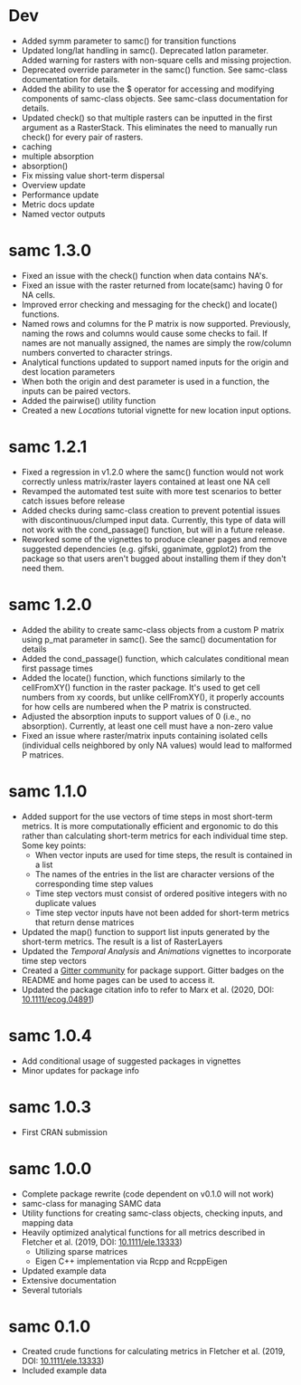 # Dev

- Added symm parameter to samc() for transition functions
- Updated long/lat handling in samc(). Deprecated latlon parameter. Added warning for rasters with non-square cells and missing projection.
- Deprecated override parameter in the samc() function. See samc-class documentation for details.
- Added the ability to use the $ operator for accessing and modifying components of samc-class objects. See samc-class documentation for details.
- Updated check() so that multiple rasters can be inputted in the first argument as a RasterStack. This eliminates the need to manually run check() for every pair of rasters.
- caching
- multiple absorption
- absorption()
- Fix missing value short-term dispersal
- Overview update
- Performance update
- Metric docs update
- Named vector outputs

# samc 1.3.0

- Fixed an issue with the check() function when data contains NA's.
- Fixed an issue with the raster returned from locate(samc) having 0 for NA cells.
- Improved error checking and messaging for the check() and locate() functions.
- Named rows and columns for the P matrix is now supported. Previously, naming the rows and columns would cause some checks to fail. If names are not manually assigned, the names are simply the row/column numbers converted to character strings.
- Analytical functions updated to support named inputs for the origin and dest location parameters
- When both the origin and dest parameter is used in a function, the inputs can be paired vectors.
- Added the pairwise() utility function
- Created a new *Locations* tutorial vignette for new location input options.

# samc 1.2.1

- Fixed a regression in v1.2.0 where the samc() function would not work correctly unless matrix/raster layers contained at least one NA cell
- Revamped the automated test suite with more test scenarios to better catch issues before release
- Added checks during samc-class creation to prevent potential issues with discontinuous/clumped input data. Currently, this type of data will not work with the cond_passage() function, but will in a future release.
- Reworked some of the vignettes to produce cleaner pages and remove suggested dependencies (e.g. gifski, gganimate, ggplot2) from the package so that users aren't bugged about installing them if they don't need them.


# samc 1.2.0

- Added the ability to create samc-class objects from a custom P matrix using p_mat parameter in samc(). See the samc() documentation for details
- Added the cond_passage() function, which calculates conditional mean first passage times
- Added the locate() function, which functions similarly to the cellFromXY() function in the raster package. It's used to get cell numbers from xy coords, but unlike cellFromXY(), it properly accounts for how cells are numbered when the P matrix is constructed.
- Adjusted the absorption inputs to support values of 0 (i.e., no absorption). Currently, at least one cell must have a non-zero value
- Fixed an issue where raster/matrix inputs containing isolated cells (individual cells neighbored by only NA values) would lead to malformed P matrices.


# samc 1.1.0

- Added support for the use vectors of time steps in most short-term metrics. It is more computationally efficient and ergonomic to do this rather than calculating short-term metrics for each individual time step. Some key points:
  - When vector inputs are used for time steps, the result is contained in a list
  - The names of the entries in the list are character versions of the corresponding time step values
  - Time step vectors must consist of ordered positive integers with no duplicate values
  - Time step vector inputs have not been added for short-term metrics that return dense matrices
- Updated the map() function to support list inputs generated by the short-term metrics. The result is a list of RasterLayers
- Updated the *Temporal Analysis* and *Animations* vignettes to incorporate time step vectors
- Created a [Gitter community](https://gitter.im/samc-package/community) for package support. Gitter badges on the README and home pages can be used to access it.
- Updated the package citation info to refer to Marx et al. (2020, DOI: [10.1111/ecog.04891](https://doi.org/10.1111/ecog.04891))


# samc 1.0.4

- Add conditional usage of suggested packages in vignettes
- Minor updates for package info


# samc 1.0.3

- First CRAN submission


# samc 1.0.0

- Complete package rewrite (code dependent on v0.1.0 will not work)
- samc-class for managing SAMC data
- Utility functions for creating samc-class objects, checking inputs, and mapping data
- Heavily optimized analytical functions for all metrics described in Fletcher et al. (2019, DOI: [10.1111/ele.13333](https://doi.org/10.1111/ele.13333))
  - Utilizing sparse matrices
  - Eigen C++ implementation via Rcpp and RcppEigen
- Updated example data
- Extensive documentation
- Several tutorials


# samc 0.1.0

- Created crude functions for calculating metrics in Fletcher et al. (2019, DOI: [10.1111/ele.13333](https://doi.org/10.1111/ele.13333))
- Included example data
